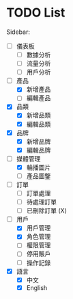 # TODO List

Sidebar:

* [ ] 儀表板
  * [ ] 數據分析
  * [ ] 流量分析
  * [ ] 用戶分析
* [ ] 產品
  * [X] 新增產品
  * [ ] 編輯產品
* [X] 品類
  * [X] 新增品類
  * [X] 編輯品類
* [X] 品牌
  * [X] 新增品牌
  * [X] 編輯品牌
* [ ] 媒體管理
  * [X] 輪播圖片
  * [ ] 產品圖鑒
* [ ] 訂單
  * [ ] 訂單處理
  * [ ] 待處理訂單
  * [ ] 已刪除訂單 (X)
* [ ] 用戶
  * [X] 用戶管理
  * [X] 角色管理
  * [ ] 權限管理
  * [ ] 停用賬戶
  * [ ] 操作記錄
* [X] 語言
  * [X] 中文
  * [X] English
